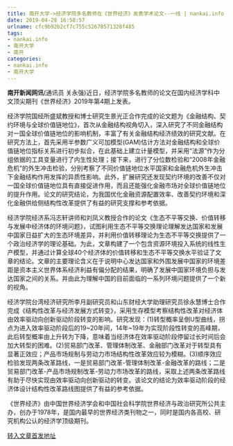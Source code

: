 ```yaml
---
title: 南开大学->经济学院多名教师在《世界经济》发表学术论文--一线 | nankai.info
date: 2019-04-28 16:58:57
urlname: cfc9b92b2cf7c755c52678571328f485
tags: 
- nankai.info
- 南开大学
- 南开
categories:
- nankai.info
- 南开大学
---
```


**南开新闻网讯**(通讯员 关永强)近日，经济学院多名教师的论文在国内经济学科中文顶尖期刊《世界经济》2019年第4期上发表。

经济学院国经所盛斌教授和博士研究生景光正合作完成的论文题为《金融结构、契约环境与全球价值链地位》，首次从金融结构视角切入，深入研究了不同金融结构对一国全球价值链地位的影响机制，丰富了有关金融结构经济绩效的研究文献。在研究方法上，首先采用半参数广义可加模型(GAM)估计方法对金融结构和全球价值链地位指标关系进行初步拟合，在此基础上建立计量模型，并采用“法源”作为分组依据的工具变量进行了内生性处理；接下来，进行了分位数检验和“2008年金融危机”的外生冲击检验，分别考察了不同价值链地位水平国家和金融危机外生冲击下金融结构作用发挥的异质性影响。此外，扩展研究还发现契约环境的改善不仅对一国全球价值链地位具有直接促进作用，而且还能强化金融市场对全球价值链地位的提升作用。论文的研究结论，为我国优化金融资源配置效率、改善契约环境和深化金融供给侧结构性改革提供了有益的研究支撑和参考依据。

经济学院经济系冯志轩讲师和刘凤义教授合作的论文《生态不平等交换、价值转移与发展中经济体的环境问题》，试图利用生态不平等交换理论理解发达国家和发展中国家日益扩大的生态环境差异，并利用价值转移理论为生态不平等交换提供了一个政治经济学的理论基础。为此，文章构建了一个包含资源环境投入系统的线性生产模型，并通过计算全球40个经济体的价值转移和生态不平等交换水平验证了文章的结论。文章的主要理论含义在于说明中心发达国家和外围发展中国家的环境差距是资本主义世界体系经济利益有偏分配的结果，明确了发展中国家环境负担与发达国家之间的关系。并由此为理解中国的目前面临的一系列环境问题提供了一个新的视角。

经济学院台湾经济研究所李月副研究员和山东财经大学助理研究员徐永慧博士合作完成《结构性改革与经济发展方式转变》，采用生存模型考察结构性改革对经济体由效率驱动向创新驱动阶段转变的影响。研究发现：(1)转型概率呈倒U型曲线，拐点为进入效率驱动阶段后的19~20年间，14年~19年为实现阶段性转变的高峰期，此后转型概率由上升转为下降，意味着当经济体在效率驱动阶段停留过长时间后会加大转型的困难。(2)贸易部门改革、管理体制改革、金融部门改革对于转型具有显著正效应；产品市场规制与劳动力市场结构性改革效应较为模糊。(3)顺序效应检验发现两条改革路线，一是贸易部门改革-管理体制改革-金融改革的路线；二是贸易部门改革-产品市场规制改革-劳动力市场改革的路线，采取上述两条改革路线有助于尽快实现由效率驱动向创新驱动的转变。该论文的结论为效率驱动阶段的经济体设计结构性改革路线图提供了有益的参考依据。

《世界经济》由中国世界经济学会和中国社会科学院世界经济与政治研究所公共主办，创办于1978年，是国内最早的世界经济类刊物之一，同时是国内各高校、研究机构公认的经济学顶级期刊。

[转入文章首发地址](http://news.nankai.edu.cn/zhxw/system/2019/04/25/000447026.shtml)